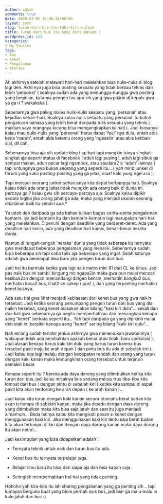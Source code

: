```yaml
---
author: admin
comments: true
date: 2009-03-05 15:46:31+00:00
layout: post
slug: turun-dari-bus-itu-kaki-kiri-duluan
title: Turun dari bus itu kaki kiri duluan !
wordpress_id: 113
categories:
- My Stories
tags:
- Bus
- Kenet
- Pengalaman
- Stories
---
```


Ah akhirnya setelah melewati hari-hari melelahkan bisa nulis-nulis di blog lagi deh. Akhirnya juga bisa posting sesuatu yang tidak berbau teknis dan lebih 'personal' ( soalnya sudah ada yang menunggu-nunggu gwa posting yang beginian, katanya pengen tau apa sih yang gwa pikirin di kepala gwa... ya ga ri ? wakakaka ).

Sebenarnya gwa paling males nulis-nulis sesuatu yang 'personal' atau kejadian sehari-hari. Soalnya kalau nulis sesuatu yang personal itu butuh pengaturan bahasa yang lebih berat daripada tulis sesuatu yang teknis ( maklum saya orangnya kurang bisa mengungkapkan isi hati ). Jadi biasanya kalau mau nulis-nulis yang 'personal' harus dapat 'feel' nya dulu, entah abis kena 'marah', entah abis ketemu orang yang 'ngeselin' atau abis ketiban sial, dll dah.

Sebenarnya bisa aja sih update blog tiap hari tapi mungkin isinya singkat-singkat aja seperti status di facebook ( aduh lagi pusing !, aduh lagi sibuk ga sempat makan, aduh pacar lagi ngambek, atau saudara2 si 'aduh' lainnya ) tapi untungnya gwa bukan seorang yang seperti itu... ( yah mirip junker di forum yang suka posting-posting yang ga jelas, maaf kalo yang ngerasa ).

Tapi menjadi seorang junker seharusnya kita dapat berbangga hati. Soalnya kalau tidak ada orang jahat tidak mungkin ada orang baik di dunia ini. percaya ga ? kalau gwa sih percaya-percaya aja. Soalnya kalau dipikir secara logika jika orang jahat ga ada, maka yang menjadi ukuran seorang dikatakan baik itu sendiri apa ?

Ya udah deh daripada ga ada bahan tulisan bagus cerita-cerita pengalaman kemarin. Iya jadi kemarin itu dan kemarin-kemarin lagi merupakan hari-hari yang melelahkan. Dipenuhi dengan deadline yang berderet-deret. Ada yang deadline hari senin, ada yang deadline hari kamis, benar-benar neraka dunia.

Namun di tengah-tengah 'neraka' dunia yang tidak seberapa itu ternyata gwa mendapat beberapa pengalaman yang menarik. Sebenarnya sudah lupa beberapa sih tapi coba tulis aja beberapa yang ingat. Salah satunya adalah gwa mendapat ilmu baru jika pengen turun dari bus.

Jadi hal itu bermula ketika gwa lagi naik metro mini 91 dari CL ke binus. Jadi pas naik bus ini sambil bingung mo ngapa2in maka gwa pun mulai mencari kesibuk2an dengan memandangi dirigen bensin, merhatiin bangku2 bus, merhatiin kaca2 bus, lihat2 ce cakep ( ups! ), dan yang terpenting merhatiin kenet busnya.

Ada satu hal gwa lihat menjadi kebiasaan dari kenet bus yang gwa naikin tersebut. Jadi ketika seorang penumpang pengen turun dari bus yang dia naikin tersebut, sang kenet biasakan akan bilang "kaki kiri dulu"... sekali dan dua kali gwa sebenarnya ga begitu memperhatikan dan menangkap kenapa sang "kenet" berkata seperti itu... Yah tapi daripada ga yang dipikirin mulai deh otak ini berpikir kenapa sang "kenet" sering bilang "kaki kiri dulu"...

Nah emang sudah terlahir jenius akhirnya gwa menemukan jawabannya ( walaupun tidak ada pembuktian apakah benar atau tidak, baru spekulasi ). Jadi alasan kenapa harus kaki kiri dulu yang harus turun karena bus tersebut pasti maju ke arah depan ( dan pintu bus itu ada di sebelah kiri ). Jadi kalau bus lagi melaju dengan kecepatan rendah dan orang yang turun dengan kaki kanan maka kemungkinan orang tersebut untuk terjatuh semakin besar.

Kenapa seperti itu ? karena ada daya dorong yang ditimbulkan ketika kita turun dari bus, jadi kalau misalnya bus sedang melaju trus tiba-tiba kita lompat dari bus ( dengan pintu di sebelah kiri ) ketika kita sampai di aspal pasti kita akan terdorong ke arah depan ( ke arah kanan )...

Jadi kalau kita turun dengan kaki kanan secara otomatis berat badan kita akan tertumpu di sebelah kanan, maka jika dipadu dengan daya dorong yang ditimbulkan maka kita bisa saja jatuh dan saat itu juga menjadi almarhum... Beda halnya kalau kita mengikuti pesan si kenet dengan menggunakan kaki kiri. Jika menggunakan kaki kiri tentu saja berat badan kita akan tertumpu di kiri dan dengan daya dorong kanan maka daya dorong itu akan netral...

Jadi kesimpulan yang bisa didapatkan adalah :



	
  * Ternyata teknik untuk naik dan turun bus itu ada.

	
  * Kenet bus itu ternyata terpelajar juga.

	
  * Belajar ilmu baru itu bisa dari siapa aja dan bisa kapan saja.

	
  * Seringlah memperhatikan hal-hal yang tidak penting.


Hohoho yah kira-kira itu lah sharing pengalaman yang ga penting sih... tapi lumayan berguna buat yang blom pernah naik bus, jadi biar ga malu-malu in kalo jatuh dari bus :)
